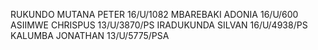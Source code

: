 RUKUNDO MUTANA PETER 16/U/1082
MBAREBAKI ADONIA 16/U/600
ASIIMWE CHRISPUS 13/U/3870/PS
IRADUKUNDA SILVAN 16/U/4938/PS
KALUMBA JONATHAN 13/U/5775/PSA
